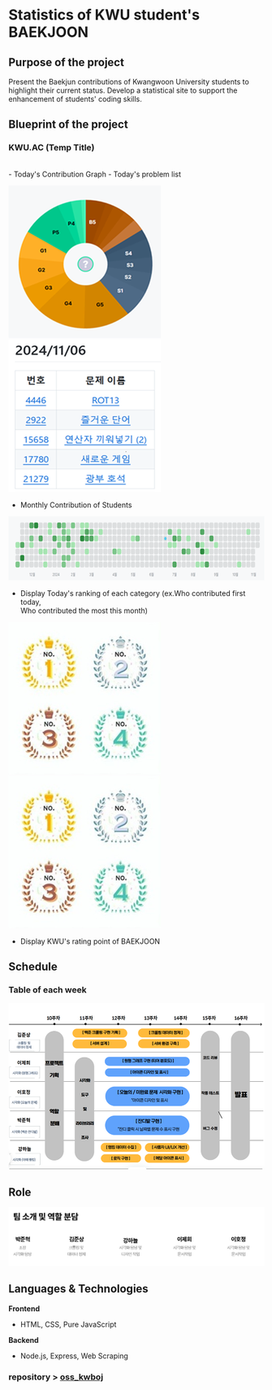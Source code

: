 # Statistics of KWU student's BAEKJOON

## Purpose of the project
Present the Baekjun contributions of Kwangwoon University students to highlight their current status. Develop a statistical site to support the enhancement of students' coding skills.

## Blueprint of the project
### KWU.AC (Temp Title)
<br/>
- Today's Contribution Graph  - Today's problem list

![graph](/mdImage/circlegraph.png)   ![list](/mdImage/todaylist.png) 
<br/>
- Monthly Contribution of Students

![잔디밭](/mdImage/grass.png)
<br/>
- Display Today's ranking of each category (ex.Who contributed first today,<br/>  Who contributed the most this month)

![ranking1](/mdImage/rank.jpeg) ![ranking](/mdImage/rank.jpeg) 
<br/>
- Display KWU's rating point of BAEKJOON

## Schedule 
### Table of each week 
![Scheule](/mdImage/schedule.png)

## Role
![Role](/mdImage/role.png)

## Languages & Technologies

**Frontend**
- HTML, CSS, Pure JavaScript

**Backend**
- Node.js, Express, Web Scraping


### repository > [oss_kwboj](https://github.com/sjml2002/oss_kwboj_6)


